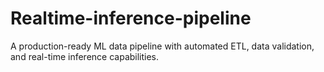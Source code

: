 # Realtime-inference-pipeline
A production-ready ML data pipeline with automated ETL, data validation, and real-time inference capabilities.
